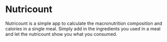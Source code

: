 # Nutricount
Nutricount is a simple app to calculate the macronutrition composition and calories in a single meal. Simply add in the ingredients you used in a meal and let the nutricount show you what you consumed.
